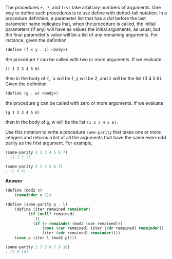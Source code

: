 The procedures `+, *`, and `list` take arbitrary numbers of arguments. One way to define such procedures is to use define with dotted-tail notation. In a procedure definition, a parameter list that has a dot before the last parameter name indicates that, when the procedure is called, the initial parameters (if any) will have as values the initial arguments, as usual, but the final parameter's value will be a list of any remaining arguments. For instance, given the definition

```scheme
(define (f x y . z) <body>)
```

the procedure `f` can be called with two or more arguments. If we evaluate

`(f 1 2 3 4 5 6)`

then in the body of `f`, `x will be 1, y will be 2, and z will be the list (3 4 5 6). Given the definition

```scheme
(define (g . w) <body>)
```

the procedure g can be called with zero or more arguments. If we evaluate

`(g 1 2 3 4 5 6)`

then in the body of `g`, w will be the list `(1 2 3 4 5 6)`.

Use this notation to write a procedure `same-parity` that takes one or more integers and returns a list of all the arguments that have the same even-odd parity as the first argument. For example,

```scheme
(same-parity 1 2 3 4 5 6 7)
; (1 3 5 7)

(same-parity 2 3 4 5 6 7)
; (2 4 6)
```

**Answer**
```scheme
(define (mod2 x)
    (remainder x 2))

(define (same-parity p . l)
    (define (iter remained remainder)
          (if (null? remained)
            '()
            (if (= remainder (mod2 (car remained)))
                (cons (car remained) (iter (cdr remained) remainder))
                (iter (cdr remained) remainder))))
    (cons p (iter l (mod2 p))))

(same-parity 2 3 5 6 7 9 10)
; (2 6 10)
```

